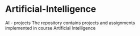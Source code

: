 # Artificial-Intelligence
AI - projects
The repository contains projects and assignments implemented in course Artificial Intelligence
